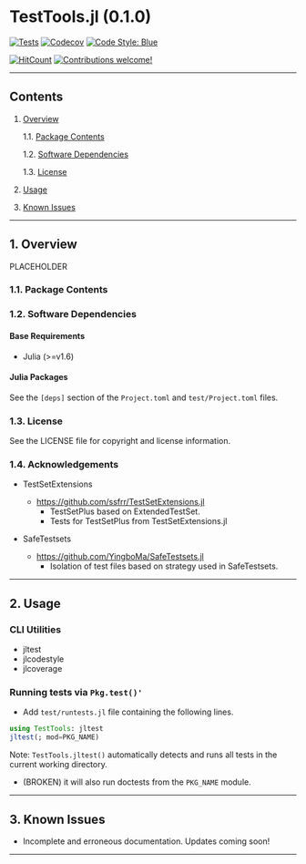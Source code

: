 TestTools.jl (0.1.0)
====================

[![Tests](https://github.com/velexi-corporation/TestTools.jl/actions/workflows/tests.yml/badge.svg)](https://github.com/velexi-corporation/TestTools.jl/actions/workflows/tests.yml)
[![Codecov](https://codecov.io/gh/velexi-corporation/TestTools.jl/branch/main/graph/badge.svg?token=LW2DS0JUWF)](https://codecov.io/gh/velexi-corporation/TestTools.jl)
[![Code Style: Blue](https://img.shields.io/badge/code%20style-blue-4495d1.svg)](https://github.com/invenia/BlueStyle)

[![HitCount](https://hits.dwyl.com/velexi/TestToolsjl.svg?style=flat-square&show=unique)](http://hits.dwyl.com/velexi/TestToolsjl)
[![Contributions welcome!](https://img.shields.io/badge/contributions-welcome-brightgreen.svg?style=flat)](https://github.com/velexi-corporation/TestTools.jl/issues)

------------------------------------------------------------------------------

Contents
--------

1. [Overview][#1]

    1.1. [Package Contents][#1.1]

    1.2. [Software Dependencies][#1.2]

    1.3. [License][#1.3]

2. [Usage][#2]

3. [Known Issues][#3]

------------------------------------------------------------------------------

## 1. Overview

PLACEHOLDER

### 1.1. Package Contents

### 1.2. Software Dependencies

#### Base Requirements

* Julia (>=v1.6)

#### Julia Packages ####

See the `[deps]` section of the `Project.toml` and `test/Project.toml` files.

### 1.3. License

See the LICENSE file for copyright and license information.

### 1.4. Acknowledgements

* TestSetExtensions
  * https://github.com/ssfrr/TestSetExtensions.jl
    * TestSetPlus based on ExtendedTestSet.
    * Tests for TestSetPlus from TestSetExtensions.jl

* SafeTestsets
  * https://github.com/YingboMa/SafeTestsets.jl
    * Isolation of test files based on strategy used in SafeTestsets.

------------------------------------------------------------------------------

## 2. Usage

### CLI Utilities

* jltest
* jlcodestyle
* jlcoverage

### Running tests via `Pkg.test()'`

* Add `test/runtests.jl` file containing the following lines.

```julia
using TestTools: jltest
jltest(; mod=PKG_NAME)
```

  Note: `TestTools.jltest()` automatically detects and runs all tests in the current
  working directory.

  * (BROKEN) it will also run doctests from the `PKG_NAME` module.

------------------------------------------------------------------------------

## 3. Known Issues

* Incomplete and erroneous documentation. Updates coming soon!

------------------------------------------------------------------------------

[-----------------------------INTERNAL LINKS-----------------------------]: #

[#1]: #1-overview
[#1.1]: #11-package-contents
[#1.2]: #12-software-dependencies
[#1.3]: #13-license

[#2]: #2-usage

[#3]: #3-known-issues
